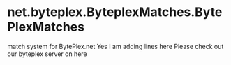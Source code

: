 # net.byteplex.ByteplexMatches.BytePlexMatches
match system for BytePlex.net
Yes I am adding lines here 
Please check out our byteplex server on here